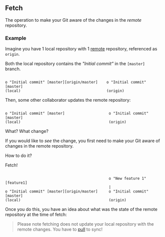 ## Fetch

The operation to make your Git aware of the changes in the *remote* repository.

### Example

Imagine you have 1 local repository with 1 [remote](/remote.md) repository, referenced as `origin`.

Both the local repository contains the _"Initial commit"_ in the `[master]` branch.
```

o "Initial commit" [master][origin/master]    o "Initial commit" [master]
(local)                                       (origin)

```

Then, some other collaborator updates the remote repository:
```

o "Initial commit" [master]                    o "Initial commit" [master]
(local)                                        (origin)

```

What? What change?

If you would like to *see* the change, you first need to make your Git aware of changes in the remote repository.

How to do it?

Fetch!

```

                                               o "New feature 1"  [feature1]
                                               |
o "Initial commit" [master][origin/master]     o "Initial commit" [master]
(local)                                        (origin)

```
Once you do this, you have an idea about what was the state of the remote repository at the time of fetch:

> Please note fetching does not update your local repository with the remote changes. You have to [pull](./pull.md) to sync!
